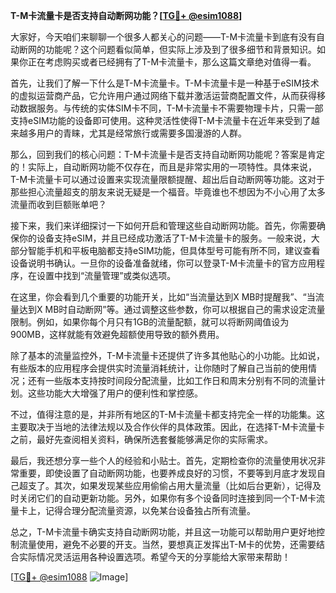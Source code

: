 **T-M卡流量卡是否支持自动断网功能？[[TG💪+ @esim1088](https://t.me/s/esim1088)]**

大家好，今天咱们来聊聊一个很多人都关心的问题——T-M卡流量卡到底有没有自动断网的功能呢？这个问题看似简单，但实际上涉及到了很多细节和背景知识。如果你正在考虑购买或者已经拥有了T-M卡流量卡，那么这篇文章绝对值得一看。

首先，让我们了解一下什么是T-M卡流量卡。T-M卡流量卡是一种基于eSIM技术的虚拟运营商产品，它允许用户通过网络下载并激活运营商配置文件，从而获得移动数据服务。与传统的实体SIM卡不同，T-M卡流量卡不需要物理卡片，只需一部支持eSIM功能的设备即可使用。这种灵活性使得T-M卡流量卡在近年来受到了越来越多用户的青睐，尤其是经常旅行或需要多国漫游的人群。

那么，回到我们的核心问题：T-M卡流量卡是否支持自动断网功能呢？答案是肯定的！实际上，自动断网功能不仅存在，而且是非常实用的一项特性。具体来说，T-M卡流量卡可以通过设置来实现流量限额提醒、超出后自动断网等功能。这对于那些担心流量超支的朋友来说无疑是一个福音。毕竟谁也不想因为不小心用了太多流量而收到巨额账单吧？

接下来，我们来详细探讨一下如何开启和管理这些自动断网功能。首先，你需要确保你的设备支持eSIM，并且已经成功激活了T-M卡流量卡的服务。一般来说，大部分智能手机和平板电脑都支持eSIM功能，但具体型号可能有所不同，建议查看设备说明书确认。一旦你的设备准备就绪，你可以登录T-M卡流量卡的官方应用程序，在设置中找到“流量管理”或类似选项。

在这里，你会看到几个重要的功能开关，比如“当流量达到X MB时提醒我”、“当流量达到X MB时自动断网”等。通过调整这些参数，你可以根据自己的需求设定流量限制。例如，如果你每个月只有1GB的流量配额，就可以将断网阈值设为900MB，这样就能有效避免超额使用导致的额外费用。

除了基本的流量监控外，T-M卡流量卡还提供了许多其他贴心的小功能。比如说，有些版本的应用程序会提供实时流量消耗统计，让你随时了解自己当前的使用情况；还有一些版本支持按时间段分配流量，比如工作日和周末分别有不同的流量计划。这些功能大大增强了用户的便利性和掌控感。

不过，值得注意的是，并非所有地区的T-M卡流量卡都支持完全一样的功能集。这主要取决于当地的法律法规以及合作伙伴的具体政策。因此，在选择T-M卡流量卡之前，最好先查阅相关资料，确保所选套餐能够满足你的实际需求。

最后，我还想分享一些个人的经验和小贴士。首先，定期检查你的流量使用状况非常重要，即使设置了自动断网功能，也要养成良好的习惯，不要等到月底才发现自己超支了。其次，如果发现某些应用偷偷占用大量流量（比如后台更新），记得及时关闭它们的自动更新功能。另外，如果你有多个设备同时连接到同一个T-M卡流量卡上，记得合理分配流量资源，以免某台设备独占所有流量。

总之，T-M卡流量卡确实支持自动断网功能，并且这一功能可以帮助用户更好地控制流量使用，避免不必要的开支。当然，要想真正发挥出T-M卡的优势，还需要结合实际情况灵活运用各种设置选项。希望今天的分享能给大家带来帮助！

[[TG💪+ @esim1088](https://t.me/s/esim1088) ![Image](https://i.postimg.cc/4NQfJmqS/Snipaste-2025-05-13-00-14-12.png)]